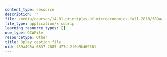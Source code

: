 ```yaml
---
content_type: resource
description: ''
file: /media/courses/14-01-principles-of-microeconomics-fall-2018/f89a495a68372885d77d2f0e9bd69501_oFL2Hxqg7eo.srt
file_type: application/x-subrip
learning_resource_types: []
ocw_type: OCWFile
resourcetype: Other
title: 3play caption file
uid: f89a495a-6837-2885-d77d-2f0e9bd69501
---
```

